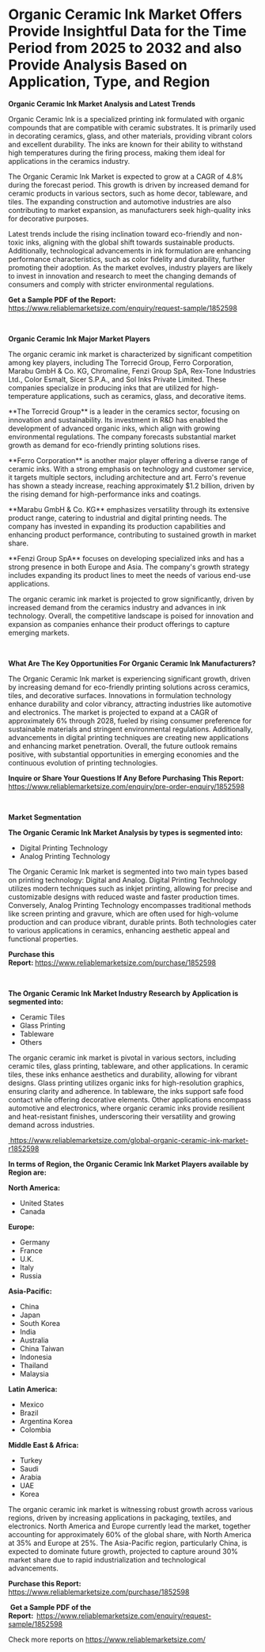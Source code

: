 <p><h1>Organic Ceramic Ink Market Offers Provide Insightful Data for the Time Period from 2025 to 2032 and also Provide Analysis Based on Application, Type, and Region</h1></p><p><strong>Organic Ceramic Ink Market Analysis and Latest Trends</strong></p>
<p><p>Organic Ceramic Ink is a specialized printing ink formulated with organic compounds that are compatible with ceramic substrates. It is primarily used in decorating ceramics, glass, and other materials, providing vibrant colors and excellent durability. The inks are known for their ability to withstand high temperatures during the firing process, making them ideal for applications in the ceramics industry.</p><p>The Organic Ceramic Ink Market is expected to grow at a CAGR of 4.8% during the forecast period. This growth is driven by increased demand for ceramic products in various sectors, such as home decor, tableware, and tiles. The expanding construction and automotive industries are also contributing to market expansion, as manufacturers seek high-quality inks for decorative purposes. </p><p>Latest trends include the rising inclination toward eco-friendly and non-toxic inks, aligning with the global shift towards sustainable products. Additionally, technological advancements in ink formulation are enhancing performance characteristics, such as color fidelity and durability, further promoting their adoption. As the market evolves, industry players are likely to invest in innovation and research to meet the changing demands of consumers and comply with stricter environmental regulations.</p></p>
<p><strong>Get a Sample PDF of the Report:&nbsp;</strong> <a href="https://www.reliablemarketsize.com/enquiry/request-sample/1852598?utm_campaign=3072&utm_medium=2&utm_source=Github&utm_content=ia&utm_term=03042025&utm_id=organic-ceramic-ink">https://www.reliablemarketsize.com/enquiry/request-sample/1852598</a></p>
<p>&nbsp;</p>
<p><strong>Organic Ceramic Ink Major Market Players</strong></p>
<p><p>The organic ceramic ink market is characterized by significant competition among key players, including The Torrecid Group, Ferro Corporation, Marabu GmbH & Co. KG, Chromaline, Fenzi Group SpA, Rex-Tone Industries Ltd., Color Esmalt, Sicer S.P.A., and Sol Inks Private Limited. These companies specialize in producing inks that are utilized for high-temperature applications, such as ceramics, glass, and decorative items.</p><p>**The Torrecid Group** is a leader in the ceramics sector, focusing on innovation and sustainability. Its investment in R&D has enabled the development of advanced organic inks, which align with growing environmental regulations. The company forecasts substantial market growth as demand for eco-friendly printing solutions rises.</p><p>**Ferro Corporation** is another major player offering a diverse range of ceramic inks. With a strong emphasis on technology and customer service, it targets multiple sectors, including architecture and art. Ferro's revenue has shown a steady increase, reaching approximately $1.2 billion, driven by the rising demand for high-performance inks and coatings.</p><p>**Marabu GmbH & Co. KG** emphasizes versatility through its extensive product range, catering to industrial and digital printing needs. The company has invested in expanding its production capabilities and enhancing product performance, contributing to sustained growth in market share.</p><p>**Fenzi Group SpA** focuses on developing specialized inks and has a strong presence in both Europe and Asia. The company's growth strategy includes expanding its product lines to meet the needs of various end-use applications.</p><p>The organic ceramic ink market is projected to grow significantly, driven by increased demand from the ceramics industry and advances in ink technology. Overall, the competitive landscape is poised for innovation and expansion as companies enhance their product offerings to capture emerging markets.</p></p>
<p>&nbsp;</p>
<p><strong>What Are The Key Opportunities For Organic Ceramic Ink Manufacturers?</strong></p>
<p><p>The Organic Ceramic Ink market is experiencing significant growth, driven by increasing demand for eco-friendly printing solutions across ceramics, tiles, and decorative surfaces. Innovations in formulation technology enhance durability and color vibrancy, attracting industries like automotive and electronics. The market is projected to expand at a CAGR of approximately 6% through 2028, fueled by rising consumer preference for sustainable materials and stringent environmental regulations. Additionally, advancements in digital printing techniques are creating new applications and enhancing market penetration. Overall, the future outlook remains positive, with substantial opportunities in emerging economies and the continuous evolution of printing technologies.</p></p>
<p><strong>Inquire or Share Your Questions If Any Before Purchasing This Report:</strong> <a href="https://www.reliablemarketsize.com/enquiry/pre-order-enquiry/1852598?utm_campaign=3072&utm_medium=2&utm_source=Github&utm_content=ia&utm_term=03042025&utm_id=organic-ceramic-ink">https://www.reliablemarketsize.com/enquiry/pre-order-enquiry/1852598</a></p>
<p>&nbsp;</p>
<p><strong>Market Segmentation</strong></p>
<p><strong>The Organic Ceramic Ink Market Analysis by types is segmented into:</strong></p>
<p><ul><li>Digital Printing Technology</li><li>Analog Printing Technology</li></ul></p>
<p><p>The Organic Ceramic Ink market is segmented into two main types based on printing technology: Digital and Analog. Digital Printing Technology utilizes modern techniques such as inkjet printing, allowing for precise and customizable designs with reduced waste and faster production times. Conversely, Analog Printing Technology encompasses traditional methods like screen printing and gravure, which are often used for high-volume production and can produce vibrant, durable prints. Both technologies cater to various applications in ceramics, enhancing aesthetic appeal and functional properties.</p></p>
<p><strong>Purchase this Report:&nbsp;</strong><a href="https://www.reliablemarketsize.com/purchase/1852598?utm_campaign=3072&utm_medium=2&utm_source=Github&utm_content=ia&utm_term=03042025&utm_id=organic-ceramic-ink">https://www.reliablemarketsize.com/purchase/1852598</a></p>
<p>&nbsp;</p>
<p><strong>The Organic Ceramic Ink Market Industry Research by Application is segmented into:</strong></p>
<p><ul><li>Ceramic Tiles</li><li>Glass Printing</li><li>Tableware</li><li>Others</li></ul></p>
<p><p>The organic ceramic ink market is pivotal in various sectors, including ceramic tiles, glass printing, tableware, and other applications. In ceramic tiles, these inks enhance aesthetics and durability, allowing for vibrant designs. Glass printing utilizes organic inks for high-resolution graphics, ensuring clarity and adherence. In tableware, the inks support safe food contact while offering decorative elements. Other applications encompass automotive and electronics, where organic ceramic inks provide resilient and heat-resistant finishes, underscoring their versatility and growing demand across industries.</p></p>
<p><a href="https://www.reliablemarketsize.com/global-organic-ceramic-ink-market-r1852598?utm_campaign=3072&utm_medium=2&utm_source=Github&utm_content=ia&utm_term=03042025&utm_id=organic-ceramic-ink">&nbsp;https://www.reliablemarketsize.com/global-organic-ceramic-ink-market-r1852598</a></p>
<p><strong>In terms of Region, the Organic Ceramic Ink Market Players available by Region are:</strong></p>
<p>
    <p> <strong> North America: </strong>
        <ul>
            <li>United States</li>
            <li>Canada</li>
        </ul>
        </p> 
    <p> <strong> Europe: </strong>
        <ul>
            <li>Germany</li>
            <li>France</li>
            <li>U.K.</li>
            <li>Italy</li>
            <li>Russia</li>
        </ul>
        </p> 
    <p> <strong> Asia-Pacific: </strong>
        <ul>
            <li>China</li>
            <li>Japan</li>
            <li>South Korea</li>
            <li>India</li>
            <li>Australia</li>
            <li>China Taiwan</li>
            <li>Indonesia</li>
            <li>Thailand</li>
            <li>Malaysia</li>
        </ul>
        </p> 
    <p> <strong> Latin America: </strong>
        <ul>
            <li>Mexico</li>
            <li>Brazil</li>
            <li>Argentina Korea</li>
            <li>Colombia</li>
        </ul>
        </p> 
    <p> <strong> Middle East & Africa: </strong>
        <ul>
            <li>Turkey</li>
            <li>Saudi</li>
            <li>Arabia</li>
            <li>UAE</li>
            <li>Korea</li>
        </ul>
    </p>
    </p>
<p><p>The organic ceramic ink market is witnessing robust growth across various regions, driven by increasing applications in packaging, textiles, and electronics. North America and Europe currently lead the market, together accounting for approximately 60% of the global share, with North America at 35% and Europe at 25%. The Asia-Pacific region, particularly China, is expected to dominate future growth, projected to capture around 30% market share due to rapid industrialization and technological advancements.</p></p>
<p><strong>Purchase this Report: </strong><a href="https://www.reliablemarketsize.com/purchase/1852598?utm_campaign=3072&utm_medium=2&utm_source=Github&utm_content=ia&utm_term=03042025&utm_id=organic-ceramic-ink">https://www.reliablemarketsize.com/purchase/1852598</a></p>
<p>&nbsp;<strong>Get a Sample PDF of the Report:&nbsp;&nbsp;</strong><a href="https://www.reliablemarketsize.com/enquiry/request-sample/1852598?utm_campaign=3072&utm_medium=2&utm_source=Github&utm_content=ia&utm_term=03042025&utm_id=organic-ceramic-ink">https://www.reliablemarketsize.com/enquiry/request-sample/1852598</a></p>
<p><strong></strong></p>
<p>Check more reports on <a href="https://www.reliablemarketsize.com/?utm_campaign=3072&utm_medium=2&utm_source=Github&utm_content=ia&utm_term=03042025&utm_id=organic-ceramic-ink">https://www.reliablemarketsize.com/</a></p>